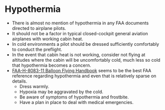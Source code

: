 # Hypothermia

* There is almost no mention of hypothermia in any FAA documents directed to airplane pilots.
* It should not be a factor in typical closed-cockpit general aviation airplanes with working cabin heat.
* In cold environments a pilot should be dressed sufficiently comfortably to conduct the preflight.
* In the event that cabin heat is not working, consider not flying at altitudes where the cabin will be uncomfortably cold, much less so cold that hypothermia becomes a concern.
* [FAA-H-8083-11 Balloon Flying Handbook](https://www.faa.gov/sites/faa.gov/files/regulations_policies/handbooks_manuals/aviation/FAA-H-8083-11.pdf) seems to be the best FAA reference regarding hypothermia and even that is relatively sparse on details.
  * Dress warmly.
  * Hypoxia may be aggravated by the cold.
  * Be aware of symptoms of hypothermia and frostbite.
  * Have a plan in place to deal with medical emergencies.
